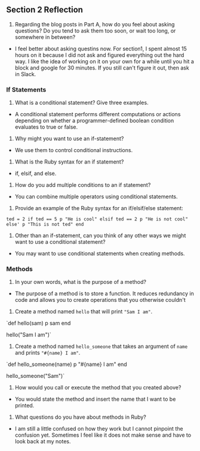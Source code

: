 ## Section 2 Reflection

1. Regarding the blog posts in Part A, how do you feel about asking questions? Do you tend to ask them too soon, or wait too long, or somewhere in between?

- I feel better about asking questins now. For section1, I spent almost 15 hours on it because I did not ask and figured everything out the hard way. I like the idea of working on it on your own for a while until you hit a block and google for 30 minutes. If you still can't figure it out, then ask in Slack.

### If Statements

1. What is a conditional statement? Give three examples.

- A conditional statement performs different computations or actions depending on  whether a programmer-defined boolean condition evaluates to true or false.

1. Why might you want to use an if-statement?
- We use them to control conditional instructions.
1. What is the Ruby syntax for an if statement?
- if, elsif, and else.
1. How do you add multiple conditions to an if statement?
- You can combine multiple operators using conditional statements.
1. Provide an example of the Ruby syntax for an if/elsif/else statement:

`ted = 2
  if ted == 5
    p "He is cool"
  elsif ted == 2
    p "He is not cool"
  else'
    p "This is not ted"
end`

1. Other than an if-statement, can you think of any other ways we might want to use a conditional statement?
- You may want to use conditional statements when creating methods.

### Methods

1. In your own words, what is the purpose of a method?
- The purpose of a method is to store a function. It reduces redundancy in code and allows you to create operations that you otherwise couldn't
1. Create a method named `hello` that will print `"Sam I am"`.

`def hello(sam)
    p sam
end

hello("Sam I am")`

1. Create a method named `hello_someone` that takes an argument of `name` and prints `"#{name} I am"`.

`def hello_someone(name)
    p "#{name} I am"
end

hello_someone("Sam")`


1. How would you call or execute the method that you created above?
- You would state the method and insert the name that I want to be printed.

1. What questions do you have about methods in Ruby?
- I am still a little confused on how they work but I cannot pinpoint the confusion yet. Sometimes I feel like it does not make sense and have to look back at my notes.
